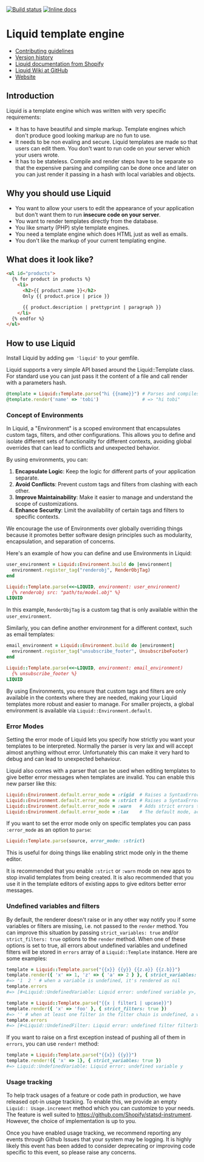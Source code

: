 [![Build status](https://github.com/Shopify/liquid/actions/workflows/liquid.yml/badge.svg)](https://github.com/Shopify/liquid/actions/workflows/liquid.yml)
[![Inline docs](http://inch-ci.org/github/Shopify/liquid.svg?branch=master)](http://inch-ci.org/github/Shopify/liquid)

# Liquid template engine

* [Contributing guidelines](CONTRIBUTING.md)
* [Version history](History.md)
* [Liquid documentation from Shopify](https://shopify.dev/docs/api/liquid)
* [Liquid Wiki at GitHub](https://github.com/Shopify/liquid/wiki)
* [Website](http://liquidmarkup.org/)

## Introduction

Liquid is a template engine which was written with very specific requirements:

* It has to have beautiful and simple markup. Template engines which don't produce good looking markup are no fun to use.
* It needs to be non evaling and secure. Liquid templates are made so that users can edit them. You don't want to run code on your server which your users wrote.
* It has to be stateless. Compile and render steps have to be separate so that the expensive parsing and compiling can be done once and later on you can just render it passing in a hash with local variables and objects.

## Why you should use Liquid

* You want to allow your users to edit the appearance of your application but don't want them to run **insecure code on your server**.
* You want to render templates directly from the database.
* You like smarty (PHP) style template engines.
* You need a template engine which does HTML just as well as emails.
* You don't like the markup of your current templating engine.

## What does it look like?

```html
<ul id="products">
  {% for product in products %}
    <li>
      <h2>{{ product.name }}</h2>
      Only {{ product.price | price }}

      {{ product.description | prettyprint | paragraph }}
    </li>
  {% endfor %}
</ul>
```

## How to use Liquid

Install Liquid by adding `gem 'liquid'` to your gemfile.

Liquid supports a very simple API based around the Liquid::Template class.
For standard use you can just pass it the content of a file and call render with a parameters hash.

```ruby
@template = Liquid::Template.parse("hi {{name}}") # Parses and compiles the template
@template.render('name' => 'tobi')                # => "hi tobi"
```

### Concept of Environments

In Liquid, a "Environment" is a scoped environment that encapsulates custom tags, filters, and other configurations. This allows you to define and isolate different sets of functionality for different contexts, avoiding global overrides that can lead to conflicts and unexpected behavior.

By using environments, you can:

1. **Encapsulate Logic**: Keep the logic for different parts of your application separate.
2. **Avoid Conflicts**: Prevent custom tags and filters from clashing with each other.
3. **Improve Maintainability**: Make it easier to manage and understand the scope of customizations.
4. **Enhance Security**: Limit the availability of certain tags and filters to specific contexts.

We encourage the use of Environments over globally overriding things because it promotes better software design principles such as modularity, encapsulation, and separation of concerns.

Here's an example of how you can define and use Environments in Liquid:

```ruby
user_environment = Liquid::Environment.build do |environment|
  environment.register_tag("renderobj", RenderObjTag)
end

Liquid::Template.parse(<<~LIQUID, environment: user_environment)
  {% renderobj src: "path/to/model.obj" %}
LIQUID
```

In this example, `RenderObjTag` is a custom tag that is only available within the `user_environment`.

Similarly, you can define another environment for a different context, such as email templates:

```ruby
email_environment = Liquid::Environment.build do |environment|
  environment.register_tag("unsubscribe_footer", UnsubscribeFooter)
end

Liquid::Template.parse(<<~LIQUID, environment: email_environment)
  {% unsubscribe_footer %}
LIQUID
```

By using Environments, you ensure that custom tags and filters are only available in the contexts where they are needed, making your Liquid templates more robust and easier to manage. For smaller projects, a global environment is available via `Liquid::Environment.default`.

### Error Modes

Setting the error mode of Liquid lets you specify how strictly you want your templates to be interpreted.
Normally the parser is very lax and will accept almost anything without error. Unfortunately this can make
it very hard to debug and can lead to unexpected behaviour.

Liquid also comes with a parser that can be used when editing templates to give better error messages
when templates are invalid. You can enable this new parser like this:

```ruby
Liquid::Environment.default.error_mode = :rigid  # Raises a SyntaxError when invalid syntax is used in all tags
Liquid::Environment.default.error_mode = :strict # Raises a SyntaxError when invalid syntax is used in some tags
Liquid::Environment.default.error_mode = :warn   # Adds strict errors to template.errors but continues as normal
Liquid::Environment.default.error_mode = :lax    # The default mode, accepts almost anything.
```

If you want to set the error mode only on specific templates you can pass `:error_mode` as an option to `parse`:
```ruby
Liquid::Template.parse(source, error_mode: :strict)
```
This is useful for doing things like enabling strict mode only in the theme editor.

It is recommended that you enable `:strict` or `:warn` mode on new apps to stop invalid templates from being created.
It is also recommended that you use it in the template editors of existing apps to give editors better error messages.

### Undefined variables and filters

By default, the renderer doesn't raise or in any other way notify you if some variables or filters are missing, i.e. not passed to the `render` method.
You can improve this situation by passing `strict_variables: true` and/or `strict_filters: true` options to the `render` method.
When one of these options is set to true, all errors about undefined variables and undefined filters will be stored in `errors` array of a `Liquid::Template` instance.
Here are some examples:

```ruby
template = Liquid::Template.parse("{{x}} {{y}} {{z.a}} {{z.b}}")
template.render({ 'x' => 1, 'z' => { 'a' => 2 } }, { strict_variables: true })
#=> '1  2 ' # when a variable is undefined, it's rendered as nil
template.errors
#=> [#<Liquid::UndefinedVariable: Liquid error: undefined variable y>, #<Liquid::UndefinedVariable: Liquid error: undefined variable b>]
```

```ruby
template = Liquid::Template.parse("{{x | filter1 | upcase}}")
template.render({ 'x' => 'foo' }, { strict_filters: true })
#=> '' # when at least one filter in the filter chain is undefined, a whole expression is rendered as nil
template.errors
#=> [#<Liquid::UndefinedFilter: Liquid error: undefined filter filter1>]
```

If you want to raise on a first exception instead of pushing all of them in `errors`, you can use `render!` method:

```ruby
template = Liquid::Template.parse("{{x}} {{y}}")
template.render!({ 'x' => 1}, { strict_variables: true })
#=> Liquid::UndefinedVariable: Liquid error: undefined variable y
```

### Usage tracking

To help track usages of a feature or code path in production, we have released opt-in usage tracking. To enable this, we provide an empty `Liquid:: Usage.increment` method which you can customize to your needs. The feature is well suited to https://github.com/Shopify/statsd-instrument. However, the choice of implementation is up to you.

Once you have enabled usage tracking, we recommend reporting any events through Github Issues that your system may be logging. It is highly likely this event has been added to consider deprecating or improving code specific to this event, so please raise any concerns.
